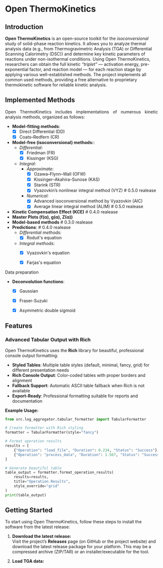 # Open ThermoKinetics

## Introduction
**Open ThermoKinetics** is an open-source toolkit for the *isoconversional* study of solid-phase reaction kinetics. It allows you to analyze thermal analysis data (e.g., from Thermogravimetric Analysis (TGA) or Differential Scanning Calorimetry (DSC)) and determine key kinetic parameters of reactions under non-isothermal conditions. Using Open ThermoKinetics, researchers can obtain the full kinetic *“triplet”* — activation energy, pre-exponential factor, and reaction model — for each reaction stage by applying various well-established methods. The project implements all common used methods, providing a free alternative to proprietary thermokinetic software for reliable kinetic analysis.

## Implemented Methods
<div style="text-align: justify;">

Open ThermoKinetics includes implementations of numerous kinetic analysis methods, organized as follows:

+ **Model-fitting methods**:
  - [X] Direct Differential (DD)
  - [X] Coats–Redfern (CR)
+ **Model-free (isoconversional) methods:**:
  + *Differential:*
    - [X] Friedman (FR)
    - [X] Kissinger (KSG)
  + *Integral:*
    + *Approximate:*
      - [X] Ozawa–Flynn–Wall (OFW)
      - [X] Kissinger–Akahira–Sunose (KAS)
      - [X] Starink (STR)
      - [X] Vyazovkin’s nonlinear integral method (VYZ) # 0.5.0 realease
    + *Numerical:*
      - [X] Advanced isoconversional method by Vyazovkin (AIC)
      - [X] Average linear integral method (ALIM) # 0.5.0 realease
+ **Kinetic Compensation Effect (KCE)** # 0.4.0 realease
+ **Master Plots (f(α), g(α), Z(α))**
+ **Model-based methods** # 0.3.0 realease
+ **Predictions**: # 0.4.0 realease
  + *Differential methods:*
    - [X] Roduit's equation
  + *Integral methods:*
    - [X] Vyazovkin's equation
    - [X] Farjas's equation


Data preparation
+ **Deconvolution functions**:
  - [X] Gaussian
  - [X] Fraser-Suzuki
  - [X] Asymmetric double sigmoid


</div>

## Features

### Advanced Tabular Output with Rich
Open ThermoKinetics uses the **Rich** library for beautiful, professional console output formatting:

- **Styled Tables**: Multiple table styles (default, minimal, fancy, grid) for different presentation needs
- **Rich Console Output**: Color-coded tables with proper borders and alignment
- **Fallback Support**: Automatic ASCII table fallback when Rich is not available
- **Export-Ready**: Professional formatting suitable for reports and documentation

**Example Usage:**
```python
from src.log_aggregator.tabular_formatter import TabularFormatter

# Create formatter with Rich styling
formatter = TabularFormatter(style="fancy")

# Format operation results
results = [
    {"Operation": "load_file", "Duration": 0.234, "Status": "Success"},
    {"Operation": "process_data", "Duration": 1.567, "Status": "Success"}
]

# Generate beautiful table
table_output = formatter.format_operation_results(
    results=results, 
    title="Operation Results",
    style_override="grid"
)
print(table_output)
```

## Getting Started
To start using Open ThermoKinetics, follow these steps to install the software from the latest release:

1. **Download the latest release:**  
   Visit the project’s **Releases** page (on GitHub or the project website) and download the latest release package for your platform. This may be a compressed archive (ZIP/TAR) or an installer/executable for the tool.

2. **Load TGA data:**